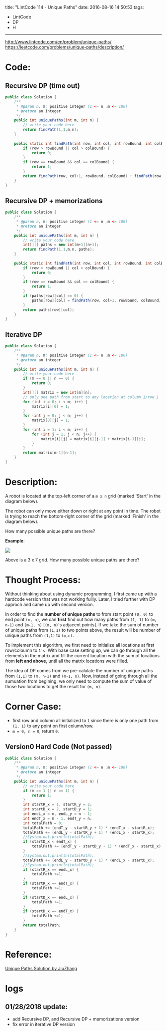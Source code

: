 title: "LintCode 114 - Unique Paths"
date: 2016-08-16 14:50:53
tags:
- LintCode
- DP
- H
---


http://www.lintcode.com/en/problem/unique-paths/  
https://leetcode.com/problems/unique-paths/description/


# Code: 
## Recursive DP (time out)

```java
public class Solution {
    /**
     * @param n, m: positive integer (1 <= n ,m <= 100)
     * @return an integer
     */
    public int uniquePaths(int m, int n) {
        // write your code here
        return findPath(1,1,m,n);
    }
    
    public static int findPath(int row, int col, int rowBound, int colBound) {
        if (row > rowBound || col > colBound) {
            return 0;
        }
        if (row == rowBound && col == colBound) {
            return 1;
        }
        return findPath(row, col+1, rowBound, colBound) + findPath(row+1, col, rowBound, colBound);
    }
}

```

## Recursive DP + memorizations

```java
public class Solution {
    /**
     * @param n, m: positive integer (1 <= n ,m <= 100)
     * @return an integer
     */
    public int uniquePaths(int m, int n) {
        // write your code here
        int[][] paths = new int[m+1][n+1];
        return findPath(1,1,m,n, paths);
    }
    
    public static int findPath(int row, int col, int rowBound, int colBound, int[][] paths) {
        if (row > rowBound || col > colBound) {
            return 0;
        }
        if (row == rowBound && col == colBound) {
            return 1;
        }
        if (paths[row][col] == 0) {
            paths[row][col] = findPath(row, col+1, rowBound, colBound, paths) + findPath(row+1, col, rowBound, colBound, paths);
        }
        return paths[row][col];
    }
}

```

## Iterative DP

```java
public class Solution {
    /**
     * @param n, m: positive integer (1 <= n ,m <= 100)
     * @return an integer
     */
    public int uniquePaths(int m, int n) {
        // write your code here
        if (m == 0 || n == 0) {
            return 0;
        }
        int[][] matrix = new int[m][n];
        // only one path from start to any location at column 1/row 1
        for (int i = 0; i < m; i++) {
            matrix[i][0] = 1;
        }
        for (int j = 0; j < n; j++) {
            matrix[0][j] = 1;
        }
        for (int i = 1; i < m; i++) {
            for (int j = 1; j < n; j++) {
                matrix[i][j] = matrix[i][j-1] + matrix[i-1][j];
            }
        }
        return matrix[m-1][n-1];
    }
}

```

<!--more-->



# Description: 

A robot is located at the top-left corner of a `m x n` grid (marked 'Start' in the diagram below).

The robot can only move either down or right at any point in time. The robot is trying to reach the bottom-right corner of the grid (marked 'Finish' in the diagram below).

How many possible unique paths are there?

**Example**:

![](http://7xihzu.com1.z0.glb.clouddn.com/20160816/unique-path.png)

Above is a 3 x 7 grid. How many possible unique paths are there?


# Thought Process:

Without thinking about using dynamic programming, I first came up with a hardcode version that was not working fullly. Later, I tried further with DP approch and came up with second version.  

In order to find the **number of unique paths** to from start point `(0, 0)` to end point `(m, n)`, we can **first** find out how many paths from `(1, 1)` to `(m, n-1)` and `(m-1, n)` [`(m, n)`'s adjacent points]. If we take the sum of number of unique paths from `(1,1)` to two points above, the result will be number of unique paths from `(1,1)` to `(m,n)`.  

To implement this algorithm, we first need to initialize all locations at first row/coloumn to `1's`. With base case setting up, we can go through all the elements in the matrix and fill the current location with the sum of locations from **left and above**, until all the matrix locations were filled.  

The idea of DP comes from we pre-calulate the number of unique paths from `(1,1)` to `(m, n-1)` and `(m-1, n)`. Now, instead of going through all the sumuation from begining, we only need to compute the sum of value of those two locations to get the result for `(m, n)`.  


# Corner Case:
- first row and column all initialized to `1` since there is only one path from `(1, 1)` to any point on first column/row.  
- `m = 0, n = 0`, return `0`.  



## Version0 Hard Code (Not passed)

```java
public class Solution {
    /**
     * @param n, m: positive integer (1 <= n ,m <= 100)
     * @return an integer
     */
    public int uniquePaths(int m, int n) {
        // write your code here
        if (m == 1 || n == 1) {
            return 1;
        }
        int startR_x = 1, startR_y = 2;
        int startD_x = 2, startD_y = 1;
        int endL_x = m, endL_y = n - 1;
        int endT_x = m - 1, endT_y = n;
        int totalPath = 0;
        totalPath += (endT_y - startR_y + 1) * (endT_x - startR_x);
        totalPath += (endL_y - startR_y + 1) * (endL_x - startR_x);
        //System.out.println(totalPath);
        if (startD_x < endT_x) {
            totalPath += (endT_y - startD_y + 1) * (endT_x - startD_x);
        }
        //System.out.println(totalPath);
        totalPath += (endL_y - startD_y + 1) * (endL_x - startD_x);
        //System.out.println(totalPath);
        if (startR_x == endL_x) {
            totalPath +=1;
        }
        if (startR_x == endT_x) {
            totalPath +=1;
        }
        if (startD_x == endL_x) {
            totalPath +=1;
        }
        if (startD_x == endT_x) {
            totalPath +=1;
        }
        return totalPath;
    }
}

```


# Reference: 

[Unique Paths Solution by JiuZhang](http://www.jiuzhang.com/solutions/unique-paths/)

# logs
## 01/28/2018 update:   
- add Recursive DP, and Recursive DP + memorizations version  
- fix error in iterative DP version  